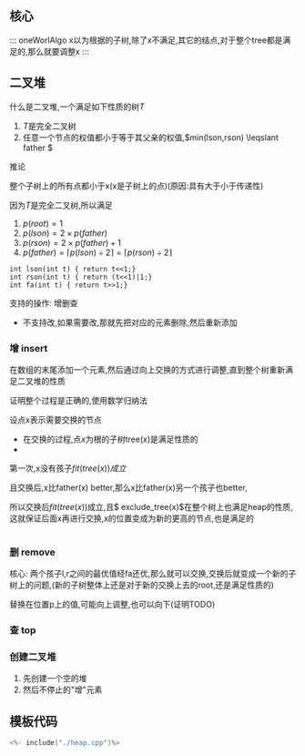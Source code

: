 ## 核心

::: oneWorlAlgo
x以为根据的子树,除了x不满足,其它的结点,对于整个tree都是满足的,那么就要调整x
:::



## 二叉堆

什么是二叉堆,一个满足如下性质的树$T$

1. $T$是完全二叉树
2. 任意一个节点的权值都小于等于其父亲的权值,$min(lson,rson) \leqslant father $

推论

整个子树上的所有点都小于x(x是子树上的点)(原因:具有大于小于传递性)

因为$T$是完全二叉树,所以满足

1. $p(root) = 1$
1. $p(lson) = 2\times p(father)$
2. $p(rson) = 2\times p(father)+1$
3. $p(father) = \lceil p(lson) \div 2 \rceil = \lceil p(rson) \div 2 \rceil$


```
int lson(int t) { return t<<1;}
int rson(int t) { return (t<<1)|1;}
int fa(int t) { return t>>1;}
```



支持的操作: 增删查

- 不支持改,如果需要改,那就先把对应的元素删除,然后重新添加

### 增 insert

在数组的末尾添加一个元素,然后通过向上交换的方式进行调整,直到整个树重新满足二叉堆的性质

证明整个过程是正确的,使用数学归纳法

设点x表示需要交换的节点





- 在交换的过程,点$x$为根的子树tree(x)是满足性质的
- 

第一次,x没有孩子$fit(tree(x))成立$

且交换后,x比father(x) better,那么x比father(x)另一个孩子也better,

所以交换后$fit(tree(x))$成立,且$ exclude_tree(x)$在整个树上也满足heap的性质,这就保证后面x再进行交换,x的位置变成为新的更高的节点,也是满足的


```
```


### 删 remove

核心: 两个孩子l,r之间的最优值经fa还优,那么就可以交换,交换后就变成一个新的子树上的问题,(新的子树整体上还是对于新的交换上去的root,还是满足性质的)

替换在位置p上的值,可能向上调整,也可以向下(证明TODO)

### 查 top

### 创建二叉堆

1. 先创建一个空的堆
2. 然后不停止的"增"元素


## 模板代码


```cpp
<%- include("./heap.cpp")%>
```


